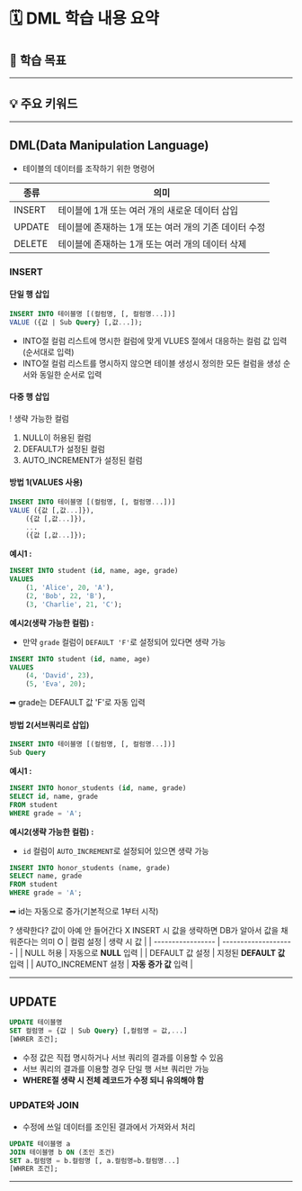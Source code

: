 # 🗓️ DML 학습 내용 요약

## 🎯 학습 목표

---

## 💡 주요 키워드

---

## DML(Data Manipulation Language)
- 테이블의 데이터를 조작하기 위한 명령어

|종류 | 의미 |
|-------|--------------------------------|
|INSERT | 테이블에 1개 또는 여러 개의 새로운 데이터 삽입|
|UPDATE | 테이블에 존재하는 1개 또는 여러 개의 기존 데이터 수정|
|DELETE | 테이블에 존재하는 1개 또는 여러 개의 데이터 삭제|

### INSERT
#### 단일 행 삽입
```sql
INSERT INTO 테이블명 [(컬럼명, [, 컬럼명...])]
VALUE ({값 | Sub Query} [,값...]);
```
- INTO절 컬럼 리스트에 명시한 컬럼에 맞게 VLUES 절에서 대응하는 컬럼 값 입력(순서대로 입력)
- INTO절 컬럼 리스트를 명시하지 않으면 테이블 생성시 정의한 모든 컬럼을 생성 순서와 동일한 순서로 입력

#### 다중 행 삽입
! 생략 가능한 컬럼 
1. NULL이 허용된 컬럼
2. DEFAULT가 설정된 컬럼
3. AUTO_INCREMENT가 설정된 컬럼

#### 방법 1(VALUES 사용)
```sql
INSERT INTO 테이블명 [(컬럼명, [, 컬럼명...])]
VALUE ({값 [,값...]}),
    ({값 [,값...]}),
    ...
    ({값 [,값...]});
```
**예시1 :**
```sql
INSERT INTO student (id, name, age, grade)
VALUES 
    (1, 'Alice', 20, 'A'),
    (2, 'Bob', 22, 'B'),
    (3, 'Charlie', 21, 'C');
```


**예시2(생략 가능한 컬럼) :**
- 만약 `grade` 컬럼이 `DEFAULT 'F'`로 설정되어 있다면 생략 가능
```sql
INSERT INTO student (id, name, age)
VALUES 
    (4, 'David', 23),
    (5, 'Eva', 20);
```
➡ grade는 DEFAULT 값 'F'로 자동 입력


#### 방법 2(서브쿼리로 삽입)
```sql
INSERT INTO 테이블명 [(컬럼명, [, 컬럼명...])]
Sub Query
```
**예시1 :**
```sql
INSERT INTO honor_students (id, name, grade)
SELECT id, name, grade
FROM student
WHERE grade = 'A';
```


**예시2(생략 가능한 컬럼) :**
- `id` 컬럼이 `AUTO_INCREMENT`로 설정되어 있으면 생략 가능
```sql
INSERT INTO honor_students (name, grade)
SELECT name, grade
FROM student
WHERE grade = 'A';
```
➡ id는 자동으로 증가(기본적으로 1부터 시작)

? 생략한다? 
값이 아예 안 들어간다 X
INSERT 시 값을 생략하면 DB가 알아서 값을 채워준다는 의미 O
| 컬럼 설정             | 생략 시 값               |
| ----------------- | -------------------- |
| NULL 허용           | 자동으로 **NULL** 입력     |
| DEFAULT 값 설정      | 지정된 **DEFAULT 값** 입력 |
| AUTO_INCREMENT 설정 | **자동 증가 값** 입력       |


---

## UPDATE
```sql
UPDATE 테이블명
SET 컬럼명 = {값 | Sub Query} [,컬럼명 = 값,...]
[WHRER 조건];
```
- 수정 값은 직접 명시하거나 서브 쿼리의 결과를 이용할 수 있음
- 서브 쿼리의 결과를 이용할 경우 단일 행 서브 쿼리만 가능
- **WHERE절 생략 시 전체 레코드가 수정 되니 유의해야 함**

### UPDATE와 JOIN
- 수정에 쓰일 데이터를 조인된 결과에서 가져와서 처리
```sql
UPDATE 테이블명 a
JOIN 테이블명 b ON (조인 조건)
SET a.컬럼명 = b.컬럼명 [, a.컬럼명=b.컬럼명...]
[WHRER 조건];
```

---




